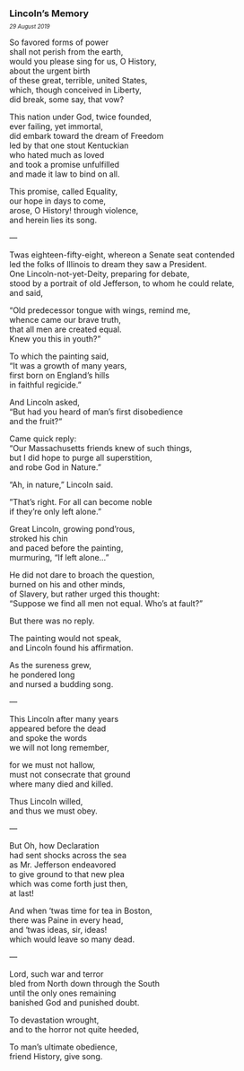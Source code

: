 ### Lincoln’s Memory
<p style="margin:0; margin-top: -0.5rem">
  <em>
    <small><small>29 August 2019</small></small>
  </em>
</p>

So favored forms of power \
shall not perish from the earth, \
would you please sing for us, O History, \
about the urgent birth \
of these great, terrible, united States, \
which, though conceived in Liberty, \
did break, some say, that vow?

This nation under God, twice founded, \
ever failing, yet immortal, \
did embark toward the dream of Freedom \
led by that one stout Kentuckian \
who hated much as loved \
and took a promise unfulfilled \
and made it law to bind on all.

This promise, called Equality, \
our hope in days to come, \
arose, O History! through violence, \
and herein lies its song.

—

Twas eighteen-fifty-eight, whereon a Senate seat contended \
led the folks of Illinois to dream they saw a President. \
One Lincoln-not-yet-Deity, preparing for debate, \
stood by a portrait of old Jefferson, to whom he could relate, \
and said,

“Old predecessor tongue with wings, remind me, \
whence came our brave truth, \
that all men are created equal. \
Knew you this in youth?”

To which the painting said, \
“It was a growth of many years, \
first born on England’s hills \
in faithful regicide.”

And Lincoln asked, \
“But had you heard of man’s first disobedience \
and the fruit?“

Came quick reply: \
“Our Massachusetts friends knew of such things, \
but I did hope to purge all superstition, \
and robe God in Nature.”

“Ah, in nature,” Lincoln said.

”That’s right. For all can become noble \
if they’re only left alone.”

Great Lincoln, growing pond’rous, \
stroked his chin \
and paced before the painting, \
murmuring, “If left alone…”

He did not dare to broach the question, \
burned on his and other minds, \
of Slavery, but rather urged this thought: \
“Suppose we find all men not equal. Who’s at fault?”

But there was no reply.

The painting would not speak, \
and Lincoln found his affirmation.

As the sureness grew, \
he pondered long \
and nursed a budding song.

—

This Lincoln after many years \
appeared before the dead \
and spoke the words \
we will not long remember,

for we must not hallow, \
must not consecrate that ground \
where many died and killed.

Thus Lincoln willed, \
and thus we must obey.

—

But Oh, how Declaration \
had sent shocks across the sea \
as Mr. Jefferson endeavored \
to give ground to that new plea \
which was come forth just then, \
at last!

And when ‘twas time for tea in Boston, \
there was Paine in every head, \
and ‘twas ideas, sir, ideas! \
which would leave so many dead.

—

Lord, such war and terror \
bled from North down through the South \
until the only ones remaining \
banished God and punished doubt.

To devastation wrought, \
and to the horror not quite heeded,

To man’s ultimate obedience, \
friend History, give song.
